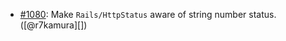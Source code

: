 * [#1080](https://github.com/rubocop/rubocop-rails/issues/1080): Make `Rails/HttpStatus` aware of string number status. ([@r7kamura][])
